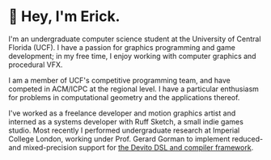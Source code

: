 # :wave: Hey, I'm Erick.

I'm an undergraduate computer science student at the University of Central Florida (UCF). I have a passion for graphics programming and game development; in my free time, I enjoy working with computer graphics and procedural VFX.

I am a member of UCF's competitive programming team, and have competed in ACM/ICPC at the regional level. I have a particular enthusiasm for problems in computational geometry and the applications thereof.

I've worked as a freelance developer and motion graphics artist and interned as a systems developer with Ruff Sketch, a small indie games studio. Most recently I performed undergraduate research at Imperial College London, working under Prof. Gerard Gorman to implement reduced- and mixed-precision support for [the Devito DSL and compiler framework](https://github.com/devitocodes/devito).
